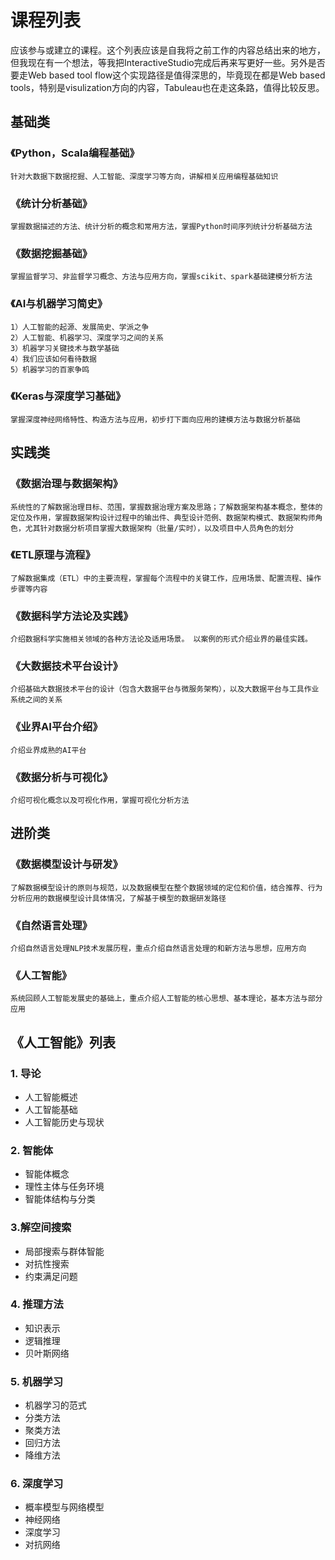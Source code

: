 # 课程列表

应该参与或建立的课程。这个列表应该是自我将之前工作的内容总结出来的地方，但我现在有一个想法，等我把InteractiveStudio完成后再来写更好一些。另外是否要走Web based tool flow这个实现路径是值得深思的，毕竟现在都是Web based tools，特别是visulization方向的内容，Tabuleau也在走这条路，值得比较反思。

## 基础类	

### 《Python，Scala编程基础》
    针对大数据下数据挖掘、人工智能、深度学习等方向，讲解相关应用编程基础知识

### 《统计分析基础》	
    掌握数据描述的方法、统计分析的概念和常用方法，掌握Python时间序列统计分析基础方法
	
### 《数据挖掘基础》
    掌握监督学习、非监督学习概念、方法与应用方向，掌握scikit、spark基础建模分析方法
	
### 《AI与机器学习简史》
    1）人工智能的起源、发展简史、学派之争
    2）人工智能、机器学习、深度学习之间的关系
    3）机器学习关键技术与数学基础
    4）我们应该如何看待数据
    5）机器学习的百家争鸣

### 《Keras与深度学习基础》	
    掌握深度神经网络特性、构造方法与应用，初步打下面向应用的建模方法与数据分析基础

## 实践类	

### 《数据治理与数据架构》	
    系统性的了解数据治理目标、范围，掌握数据治理方案及思路；了解数据架构基本概念，整体的定位及作用，掌握数据架构设计过程中的输出件、典型设计范例、数据架构模式、数据架构师角色，尤其针对数据分析项目掌握大数据架构（批量/实时），以及项目中人员角色的划分
	
### 《ETL原理与流程》
    了解数据集成（ETL）中的主要流程，掌握每个流程中的关键工作，应用场景、配置流程、操作步骤等内容
		
### 《数据科学方法论及实践》	
    介绍数据科学实施相关领域的各种方法论及适用场景。 以案例的形式介绍业界的最佳实践。
	
### 《大数据技术平台设计》	
    介绍基础大数据技术平台的设计（包含大数据平台与微服务架构），以及大数据平台与工具作业系统之间的关系
	
### 《业界AI平台介绍》	
    介绍业界成熟的AI平台
	
### 《数据分析与可视化》	
    介绍可视化概念以及可视化作用，掌握可视化分析方法

## 进阶类	

### 《数据模型设计与研发》
    了解数据模型设计的原则与规范，以及数据模型在整个数据领域的定位和价值，结合推荐、行为分析应用的数据模型设计具体情况，了解基于模型的数据研发路径
	
### 《自然语言处理》	
    介绍自然语言处理NLP技术发展历程，重点介绍自然语言处理的和新方法与思想，应用方向
	
### 《人工智能》
    系统回顾人工智能发展史的基础上，重点介绍人工智能的核心思想、基本理论，基本方法与部分应用
    
    
## 《人工智能》列表
### 1. 导论
 + 人工智能概述
 + 人工智能基础
 + 人工智能历史与现状
### 2. 智能体
 + 智能体概念
 + 理性主体与任务环境
 + 智能体结构与分类
### 3.解空间搜索
 + 局部搜索与群体智能
 + 对抗性搜索
 + 约束满足问题
### 4. 推理方法
 + 知识表示
 + 逻辑推理
 + 贝叶斯网络
### 5. 机器学习
 + 机器学习的范式
 + 分类方法
 + 聚类方法
 + 回归方法
 + 降维方法
### 6. 深度学习
 + 概率模型与网络模型
 + 神经网络
 + 深度学习
 + 对抗网络
